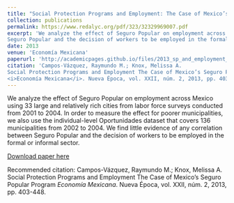 ```yaml
---
title: "Social Protection Programs and Employment: The Case of Mexico’s Seguro Popular Program"
collection: publications
permalink: https://www.redalyc.org/pdf/323/32329969007.pdf
excerpt: 'We analyze the effect of Seguro Popular on employment across Mexico using 33 large and relatively rich cities from labor force surveys conducted from 2001 to 2004. In order to measure the effect for poorer municipalities, we also use the individual-level Oportunidades dataset that covers 136 municipalities from 2002 to 2004. We find little evidence of any correlation between
Seguro Popular and the decision of workers to be employed in the formal or informal sector.'
date: 2013
venue: 'Economía Mexicana'
paperurl: 'http://academicpages.github.io/files/2013_sp_and_employment_campos_knox.pdf'
citation: 'Campos-Vázquez, Raymundo M.; Knox, Melissa A.
Social Protection Programs and Employment The Case of Mexico’s Seguro Popular Program
<i>Economía Mexicana</i>. Nueva Época, vol. XXII, núm. 2, 2013, pp. 403-448.'
---
```

We analyze the effect of Seguro Popular on employment across Mexico using 33 large and relatively rich cities from labor force surveys conducted from 2001 to 2004. In order to measure the effect for poorer municipalities, we also use the individual-level Oportunidades dataset that covers 136 municipalities from 2002 to 2004. We find little evidence of any correlation between
Seguro Popular and the decision of workers to be employed in the formal or informal sector.

[Download paper here]('http://academicpages.github.io/files/2013_sp_and_employment_campos_knox.pdf')

Recommended citation: Campos-Vázquez, Raymundo M.; Knox, Melissa A.
Social Protection Programs and Employment The Case of Mexico’s Seguro Popular Program
<i>Economía Mexicana</i>. Nueva Época, vol. XXII, núm. 2, 2013, pp. 403-448.
